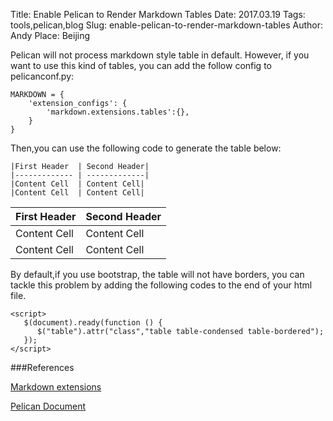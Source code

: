 Title: Enable Pelican to Render Markdown Tables
Date: 2017.03.19
Tags: tools,pelican,blog
Slug: enable-pelican-to-render-markdown-tables
Author: Andy
Place: Beijing

Pelican will not process markdown style table in default. However, if you want to use this kind of tables, you can add the follow config to pelicanconf.py:

```language-python
MARKDOWN = {
    'extension_configs': {
        'markdown.extensions.tables':{},
    }
}
```
Then,you can use the following code to generate the table below:

```language-markdown
|First Header  | Second Header|
|------------- | -------------|
|Content Cell  | Content Cell|
|Content Cell  | Content Cell|
```

|First Header  | Second Header|
|------------- | -------------|
|Content Cell  | Content Cell|
|Content Cell  | Content Cell|

By default,if you use bootstrap, the table will not have borders, you can tackle this problem by adding the following codes  to the end of your html file.

```language-javascript
<script>
   $(document).ready(function () {
      $("table").attr("class","table table-condensed table-bordered");
   });
</script>
```
###References

[Markdown extensions](https://pythonhosted.org/Markdown/extensions/tables.html)

[Pelican Document](http://docs.getpelican.com/en/stable/)

